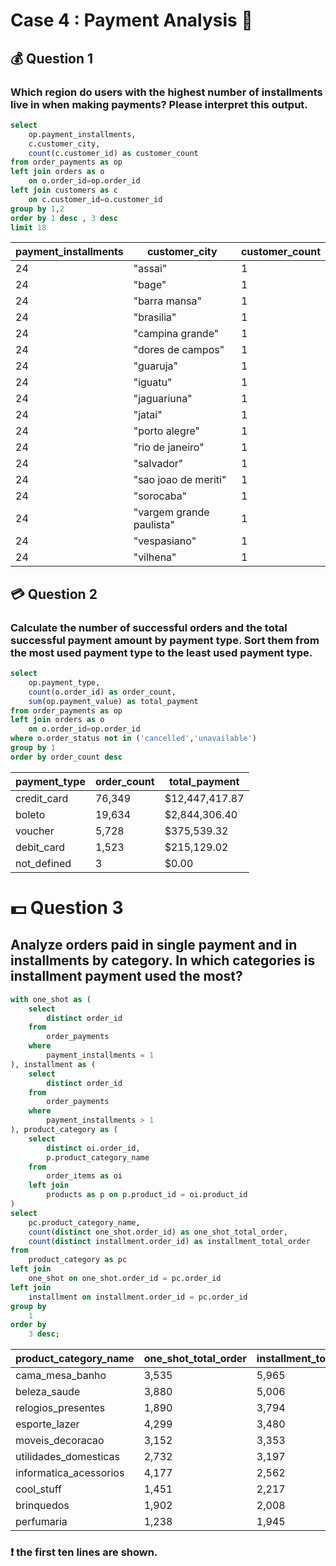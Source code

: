 # Case 4 : Payment Analysis 💸
## 💰 Question 1
### Which region do users with the highest number of installments live in when making payments? Please interpret this output.
````sql
select 
	op.payment_installments,
	c.customer_city,
	count(c.customer_id) as customer_count
from order_payments as op
left join orders as o 
	on o.order_id=op.order_id
left join customers as c 
	on c.customer_id=o.customer_id 
group by 1,2
order by 1 desc , 3 desc
limit 18
````
| payment_installments | customer_city           | customer_count |
|----------------------|-------------------------|----------------|
| 24                   | "assai"                 | 1              |
| 24                   | "bage"                  | 1              |
| 24                   | "barra mansa"           | 1              |
| 24                   | "brasilia"              | 1              |
| 24                   | "campina grande"        | 1              |
| 24                   | "dores de campos"       | 1              |
| 24                   | "guaruja"               | 1              |
| 24                   | "iguatu"                | 1              |
| 24                   | "jaguariuna"            | 1              |
| 24                   | "jatai"                 | 1              |
| 24                   | "porto alegre"          | 1              |
| 24                   | "rio de janeiro"        | 1              |
| 24                   | "salvador"              | 1              |
| 24                   | "sao joao de meriti"    | 1              |
| 24                   | "sorocaba"              | 1              |
| 24                   | "vargem grande paulista"| 1              |
| 24                   | "vespasiano"            | 1              |
| 24                   | "vilhena"               | 1              |

## 💳 Question 2 
### Calculate the number of successful orders and the total successful payment amount by payment type. Sort them from the most used payment type to the least used payment type.
````sql
select 
	op.payment_type,
	count(o.order_id) as order_count,
	sum(op.payment_value) as total_payment
from order_payments as op
left join orders as o 
	on o.order_id=op.order_id
where o.order_status not in ('cancelled','unavailable') 
group by 1
order by order_count desc
````
| payment_type  | order_count | total_payment  |
| ------------- | ----------- | --------------- |
| credit_card   | 76,349      | $12,447,417.87 |
| boleto        | 19,634      | $2,844,306.40  |
| voucher       | 5,728       | $375,539.32    |
| debit_card    | 1,523       | $215,129.02    |
| not_defined   | 3           | $0.00          |

# 💵 Question 3
## Analyze orders paid in single payment and in installments by category. In which categories is installment payment used the most?
````sql
with one_shot as (
    select
        distinct order_id
    from
        order_payments
    where
        payment_installments = 1
), installment as (
    select
        distinct order_id
    from
        order_payments
    where
        payment_installments > 1
), product_category as (
    select
        distinct oi.order_id,
        p.product_category_name
    from
        order_items as oi
    left join
        products as p on p.product_id = oi.product_id
)
select
    pc.product_category_name,
    count(distinct one_shot.order_id) as one_shot_total_order,
    count(distinct installment.order_id) as installment_total_order
from
    product_category as pc
left join
    one_shot on one_shot.order_id = pc.order_id
left join
    installment on installment.order_id = pc.order_id
group by
    1
order by
    3 desc;
````
| product_category_name   | one_shot_total_order | installment_total_order |
|------------------------|----------------------|-------------------------|
| cama_mesa_banho         | 3,535                | 5,965                   |
| beleza_saude            | 3,880                | 5,006                   |
| relogios_presentes      | 1,890                | 3,794                   |
| esporte_lazer           | 4,299                | 3,480                   |
| moveis_decoracao        | 3,152                | 3,353                   |
| utilidades_domesticas   | 2,732                | 3,197                   |
| informatica_acessorios  | 4,177                | 2,562                   |
| cool_stuff             | 1,451                | 2,217                   |
| brinquedos              | 1,902                | 2,008                   |
| perfumaria              | 1,238                | 1,945                   |

### ❗ the first ten lines are shown.
